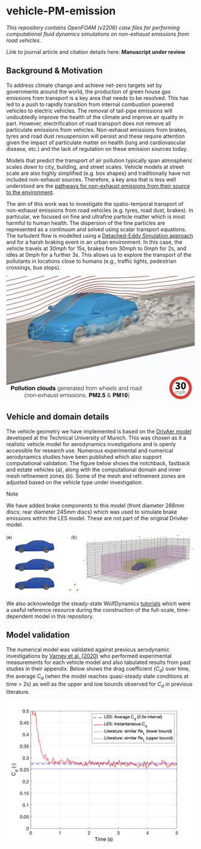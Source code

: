 # vehicle-PM-emission

_This repository contains OpenFOAM (v2206) case files for performing computational fluid dynamics simulations on non-exhaust emissions from road vehicles._

Link to journal article and citation details here: **Manuscript under review**

## Background & Motivation

To address climate change and achieve net-zero targets set by governments around the world, the production of green house gas emissions from transport is a key area that needs to be resolved. This has led to a push to rapidly transition from internal combustion powered vehicles to electric vehicles. The removal of tail-pipe emissions will undoubtedly improve the health of the climate and improve air quality in part. However, electrification of road transport does not remove all particulate emissions from vehicles. Non-exhaust emissions from brakes, tyres and road dust resuspension will persist and these require attention given the impact of particulate matter on health (lung and cardiovascular disease, etc.) and the lack of regulation on these emission sources today.

Models that predict the transport of air pollution typically span atmospheric scales down to city, building, and street scales. Vehicle models at street scale are also highly simplified (e.g. box shapes) and traditionally have not included non-exhaust sources. Therefore, a key area that is less well understood are the [pathways for non-exhaust emissions from their source to the environment](https://doi.org/10.1016/j.envpol.2020.115654). 

The aim of this work was to investigate the spatio-temporal transport of non-exhaust emissions from road vehicles (e.g. tyres, road dust, brakes). In particular, we focused on fine and ultrafine particle matter which is most harmful to human health. The dispersion of the fine particles are represented as a continuum and solved using scalar transport equations. The turbulent flow is modelled using a [Detached-Eddy Simulation approach](https://doi.org/10.1007/s00162-006-0015-0) and for a harsh braking event in an urban environment. In this case, the vehicle travels at 30mph for 15s, brakes from 30mph to 0mph for 2s, and idles at 0mph for a further 3s. This allows us to explore the transport of the pollutants in locations close to humans (e.g., traffic lights, pedestrian crossings, bus stops). 

![snapshot](./images/video-snapshot.png)

## Vehicle and domain details

The vehicle geometry we have implemented is based on the [DrivAer model](https://www.epc.ed.tum.de/en/aer/research-groups/automotive/drivaer/) developed at the Technical University of Munich. This was chosen as it a realistic vehicle model for aerodynamics investigations and is openly accessible for research use. Numerous experimental and numerical aerodynamics studies have been published which also support computational validation. The figure below shows the notchback, fastback and estate vehicles (a), along with the computational domain and inner mesh refinement zones (b). Some of the mesh and refinement zones are adjusted based on the vehicle type under investigation.

> [!NOTE]
> We have added brake components to this model (front diameter 288mm discs; rear diameter 245mm discs) which was used to simulate brake emissions within the LES model. These are not part of the original DrivAer model.

![vehicles](./images/vehicles-and-domain.png)


We also acknowledge the steady-state WolfDynamics [tutorials](http://www.wolfdynamics.com/tutorials.html?id=94) which were a useful reference resource during the construction of the full-scale, time-dependent model in this repository.

## Model validation

The numerical model was validated against previous aerodynamic investigations by [Varney et al. (2020)](https://doi.org/10.3390/fluids5040236) who performed experimental measurements for each vehicle model and also tabulated results from past studies in their appendix. Below shows the drag coefficient ($C_d$) over time, the average $C_d$ (when the model reaches quasi-steady state conditions at time > 2s) as well as the upper and low bounds observed for $C_d$ in previous literature. 

![Cd](./images/Cd-time.png)




